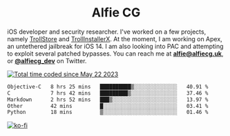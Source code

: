 <h1 align="center">Alfie CG</h1>

iOS developer and security researcher. I've worked on a few projects, namely [TrollStore](https://github.com/opa334/TrollStore) and [TrollInstallerX](https://github.com/alfiecg24/TrollInstallerX). At the moment, I am working on Apex, an untethered jailbreak for iOS 14. I am also looking into PAC and attempting to exploit several patched bypasses. You can reach me at **alfie@alfiecg.uk**, or **[@alfiecg_dev](https://twitter.com/alfiecg_dev)** on Twitter.

<a href="https://wakatime.com/@61592169-b9cf-4af8-b6fa-8ac7d4369b01"><img src="https://wakatime.com/badge/user/61592169-b9cf-4af8-b6fa-8ac7d4369b01.svg" alt="Total time coded since May 22 2023" /></a>
<!---
<img align="center" src="/github-metrics.svg" alt="Metrics" width="500">
-->

 <!--[![GitHub Streak](https://streak-stats.demolab.com/?user=alfiecg24)](https://git.io/streak-stats)-->

<!--START_SECTION:waka-->

```txt
Objective-C   8 hrs 25 mins   ██████████▒░░░░░░░░░░░░░░   40.91 %
C             7 hrs 42 mins   █████████▒░░░░░░░░░░░░░░░   37.46 %
Markdown      2 hrs 52 mins   ███▒░░░░░░░░░░░░░░░░░░░░░   13.97 %
Other         42 mins         █░░░░░░░░░░░░░░░░░░░░░░░░   03.41 %
Python        18 mins         ▒░░░░░░░░░░░░░░░░░░░░░░░░   01.46 %
```

<!--END_SECTION:waka-->

[![ko-fi](https://ko-fi.com/img/githubbutton_sm.svg)](https://ko-fi.com/M4M5R3BHU)
